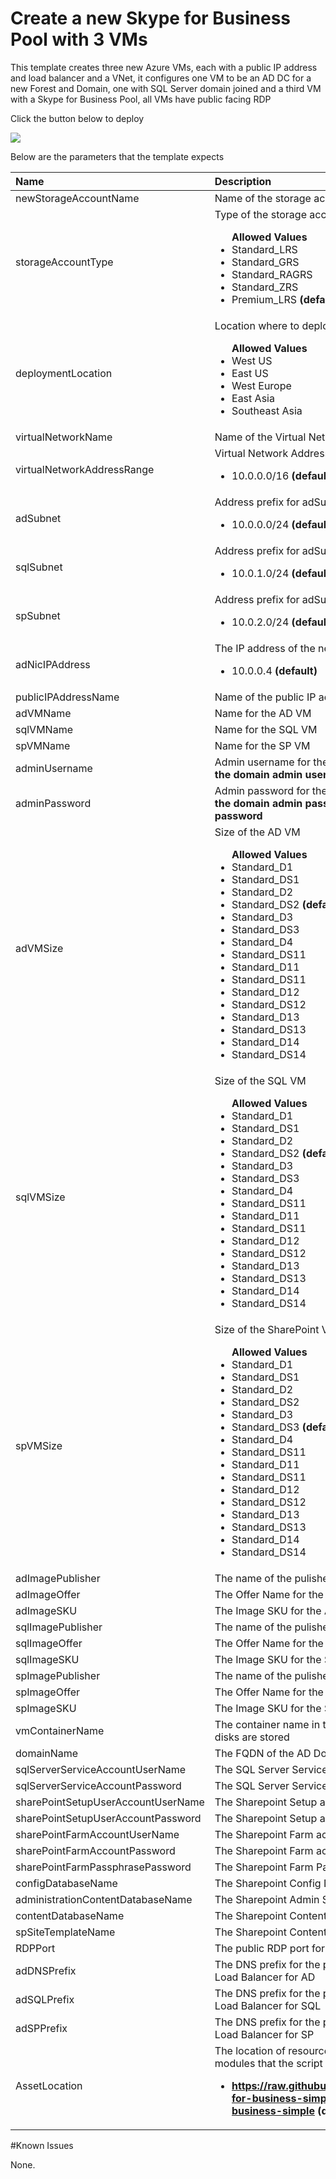 # Create a new Skype for Business Pool with 3 VMs

This template creates three new Azure VMs, each with a public IP address and load balancer and a VNet, it configures one VM to be an AD DC for a new Forest and Domain, one with SQL Server domain joined and a third VM with a Skype for Business Pool, all VMs have public facing RDP

Click the button below to deploy


<a href="https://portal.azure.com/#create/Microsoft.Template/uri/https://raw.githubusercontent.com/CliveG/skype-for-business-simple/master/skype-for-business-simple/azuredeploy.json" target="_blank">
    <img src="http://azuredeploy.net/deploybutton.png"/>
</a>

Below are the parameters that the template expects

| Name   | Description    |
|:--- |:---|
| newStorageAccountName    | Name of the storage account to create    |
storageAccountType      | Type of the storage account <br> <ul>**Allowed Values**<li>Standard_LRS </li><li>Standard_GRS</li><li>Standard_RAGRS</li><li>Standard_ZRS</li><li>Premium_LRS **(default)**</li></ul> |
| deploymentLocation  | Location where to deploy the resource <br><ul>**Allowed Values**<li>West US</li><li>East US</li><li>West Europe</li><li>East Asia</li><li>Southeast Asia</li>|
| virtualNetworkName | Name of the Virtual Network |
| virtualNetworkAddressRange | Virtual Network Address Range <br> <ul><li>10.0.0.0/16 **(default)**</li></ul> |
| adSubnet | Address prefix for adSubnetName <br> <ul><li>10.0.0.0/24 **(default)**</li></ul> |
| sqlSubnet | Address prefix for adSubnetName <br> <ul><li>10.0.1.0/24 **(default)**</li></ul> |
| spSubnet | Address prefix for adSubnetName <br> <ul><li>10.0.2.0/24 **(default)**</li></ul> |
| adNicIPAddress | The IP address of the new AD VM  <br> <ul><li>10.0.0.4 **(default)**</li></ul> |
| publicIPAddressName | Name of the public IP address to create |
| adVMName | Name for the AD VM |
| sqlVMName | Name for the SQL VM |
| spVMName | Name for the SP VM |
| adminUsername | Admin username for the VM **This will also be used as the domain admin user name**|
| adminPassword | Admin password for the VM **This will also be used as the domain admin password and the SafeMode password** |
| adVMSize | Size of the AD VM <br> <ul>**Allowed Values**<li>Standard_D1 </li><li>Standard_DS1</li><li>Standard_D2</li><li>Standard_DS2 **(default)**</li><li>Standard_D3</li><li>Standard_DS3</li><li>Standard_D4</li><li>Standard_DS11</li><li>Standard_D11</li><li>Standard_DS11</li><li>Standard_D12</li><li>Standard_DS12</li><li>Standard_D13</li><li>Standard_DS13</li><li>Standard_D14</li><li>Standard_DS14</li></ul>|
| sqlVMSize | Size of the SQL VM <br> <ul>**Allowed Values**<li>Standard_D1 </li><li>Standard_DS1</li><li>Standard_D2</li><li>Standard_DS2 **(default)**</li><li>Standard_D3</li><li>Standard_DS3</li><li>Standard_D4</li><li>Standard_DS11</li><li>Standard_D11</li><li>Standard_DS11</li><li>Standard_D12</li><li>Standard_DS12</li><li>Standard_D13</li><li>Standard_DS13</li><li>Standard_D14</li><li>Standard_DS14</li></ul>|
| spVMSize | Size of the SharePoint VM <br> <ul>**Allowed Values**<li>Standard_D1 </li><li>Standard_DS1</li><li>Standard_D2</li><li>Standard_DS2</li><li>Standard_D3</li><li>Standard_DS3 **(default)**</li><li>Standard_D4</li><li>Standard_DS11</li><li>Standard_D11</li><li>Standard_DS11</li><li>Standard_D12</li><li>Standard_DS12</li><li>Standard_D13</li><li>Standard_DS13</li><li>Standard_D14</li><li>Standard_DS14</li></ul>|
| adImagePublisher| The name of the pulisher of the AD Image |
| adImageOffer| The Offer Name for the Image used by AD|
| adImageSKU| The Image SKU for the AD Image|
| sqlImagePublisher| The name of the pulisher of the SQL Image |
| sqlImageOffer| The Offer Name for the Image used by SQL|
| sqlImageSKU| The Image SKU for the SQL Image|
| spImagePublisher| The name of the pulisher of the SharePoint Image |
| spImageOffer| The Offer Name for the Image used by SharePoint|
| spImageSKU| The Image SKU for the SharePoint Image|
| vmContainerName | The container name in the storage account where VM disks are stored|
| domainName | The FQDN of the AD Domain created |
| sqlServerServiceAccountUserName | The SQL Server Service account name |
| sqlServerServiceAccountPassword | The SQL Server Service account password |
| sharePointSetupUserAccountUserName | The Sharepoint Setup account name|
| sharePointSetupUserAccountPassword |The Sharepoint Setup account password |
| sharePointFarmAccountUserName | The Sharepoint Farm account name |
| sharePointFarmAccountPassword | The Sharepoint Farm account password |
| sharePointFarmPassphrasePassword | The Sharepoint Farm Passphrase |
| configDatabaseName | The Sharepoint Config Database Name|
| administrationContentDatabaseName | The Sharepoint Admin Site Database Name |
| contentDatabaseName | The Sharepoint Content Database Name|
| spSiteTemplateName | The Sharepoint Content Site Template Name |
| RDPPort | The public RDP port for the VMs |
| adDNSPrefix | The DNS prefix for the public IP address used by the Load Balancer for AD |
| adSQLPrefix | The DNS prefix for the public IP address used by the Load Balancer for SQL |
| adSPPrefix | The DNS prefix for the public IP address used by the Load Balancer for SP |
| AssetLocation | The location of resources such as templates and DSC modules that the script is dependent <br> <ul><li> **https://raw.githubusercontent.com/cliveg/skype-for-business-simple/master/skype-for-business-simple (default)**</li></ul> |

#Known Issues

None.
